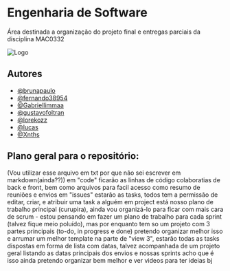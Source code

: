 # Engenharia de Software

Área destinada a organização do projeto final e entregas parciais da disciplina MAC0332


![Logo](https://cdn.hackaday.io/images/4049831560526224990.jpg)

## Autores

- [@brunapaulo](https://github.com/brunapaulo)
- [@fernando38954](https://github.com/fernando38954)
- [@Gabriellimmaa](https://github.com/Gabriellimmaa)
- [@gustavofoltran](https://github.com/gustavofoltran)
- [@lorekozz](https://github.com/lorekozz)
- [@lucas](https://www.instagram.com/franco.lucasr/)
- [@Xnths](https://github.com/Xnths)

## Plano geral para o repositório:
(Vou utilizar esse arquivo em txt por que não sei escrever em markdown(ainda??))
em "code" ficarão as linhas de código colaboratias de back e front, bem como arquivos para facil acesso como resumo de reuniões e envios 
em "issues" estarão as tasks, todos tem a permissão de editar, criar, e atribuir uma task a alguém
em project está nosso plano de trabalho principal (curupira), ainda vou organizá-lo para ficar com mais cara de scrum - estou pensando em fazer um plano de trabalho para cada sprint (talvez fique meio poluído), mas por enquanto tem so um projeto com 3 partes principais (to-do, in progress e done)
pretendo organizar melhor isso e arrumar um melhor template
na parte de "view 3", estarão todas as tasks dispostas em forma de lista com datas, talvez acompanhada de um projeto geral listando as datas principais dos envios e nossas sprints 
acho que é isso ainda pretendo organizar bem melhor e ver videos para ter ideias bj
